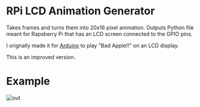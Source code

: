 # RPi LCD Animation Generator
Takes frames and turns them into 20x16 pixel animation. Outputs Python file meant for Rapsberry Pi that has an LCD screen connected to the GPIO pins.

I orignally made it for [Arduino](https://github.com/TheFel0x/Arduino-LCD-Animation-Generator) to play "Bad Apple!!" on an LCD display.

This is an improved version.

# Example
![out](https://user-images.githubusercontent.com/43345523/121209732-6373d400-c87b-11eb-97b5-ba0ebf18a3e1.gif)
